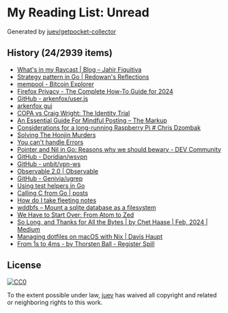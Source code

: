 # My Reading List: Unread

Generated by [juev/getpocket-collector](https://github.com/juev/getpocket-collector)

## History (24/2939 items)

- [What's in my Raycast | Blog – Jahir Fiquitiva](https://jahir.dev/blog/whats-in-my-raycast)
- [Strategy pattern in Go | Redowan's Reflections](https://rednafi.com/go/strategy_pattern/)
- [mempool - Bitcoin Explorer](https://mempool.space/ru)
- [Firefox Privacy - The Complete How-To Guide for 2024](https://restoreprivacy.com/firefox-privacy/)
- [GitHub - arkenfox/user.js](https://github.com/arkenfox/user.js)
- [arkenfox gui](https://arkenfox.github.io/gui/)
- [COPA vs Craig Wright: The Identity Trial](https://blog.lopp.net/copa-vs-craig-wright-identity-trial/)
- [An Essential Guide For Mindful Posting – The Markup](https://themarkup.org/hello-world/2024/02/17/an-essential-guide-for-mindful-posting)
- [Considerations for a long-running Raspberry Pi # Chris Dzombak](https://www.dzombak.com/blog/2023/12/Considerations-for-a-long-running-Raspberry-Pi.html)
- [Solving The Honjin Murders](https://injuly.in/blog/honjin-murders/index.html)
- [You can't handle Errors](https://btmc.substack.com/p/you-cant-handle-errors)
- [Pointer and Nil in Go: Reasons why we should bewary - DEV Community](https://dev.to/labasubagia/pointer-and-nil-in-go-reasons-why-we-should-be-wary-1en1)
- [GitHub - Doridian/wsvpn](https://github.com/Doridian/wsvpn)
- [GitHub - unbit/vpn-ws](https://github.com/unbit/vpn-ws)
- [Observable 2.0 | Observable](https://observablehq.com/blog/observable-2-0)
- [GitHub - Genivia/ugrep](https://github.com/Genivia/ugrep)
- [Using test helpers in Go](https://eltonminetto.dev/en/post/2024-02-15-using-test-helpers/)
- [Calling C from Go | posts](https://ericchiang.github.io/post/cgo/)
- [How do I take fleeting notes](https://lazybear.io/posts/how-do-i-take-fleeting-notes/)
- [wddbfs – Mount a sqlite database as a filesystem](https://adamobeng.com/wddbfs-mount-a-sqlite-database-as-a-filesystem/)
- [We Have to Start Over: From Atom to Zed](https://zed.dev/blog/we-have-to-start-over)
- [So Long, and Thanks for All the Bytes | by Chet Haase | Feb, 2024 | Medium](https://chethaase.medium.com/so-long-and-thanks-for-all-the-bytes-02a4ef972f65)
- [Managing dotfiles on macOS with Nix | Davis Haupt](https://davi.sh/blog/2024/02/nix-home-manager/)
- [From 1s to 4ms - by Thorsten Ball - Register Spill](https://registerspill.thorstenball.com/p/from-1s-to-4ms)

## License

[![CC0](https://mirrors.creativecommons.org/presskit/buttons/88x31/svg/cc-zero.svg)](https://creativecommons.org/publicdomain/zero/1.0/)

To the extent possible under law, [juev](https://github.com/juev) has waived all copyright and related or neighboring rights to this work.

